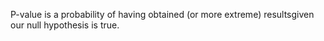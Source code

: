 
P-value is a probability of having obtained (or more extreme) resultsgiven our null hypothesis is true.
